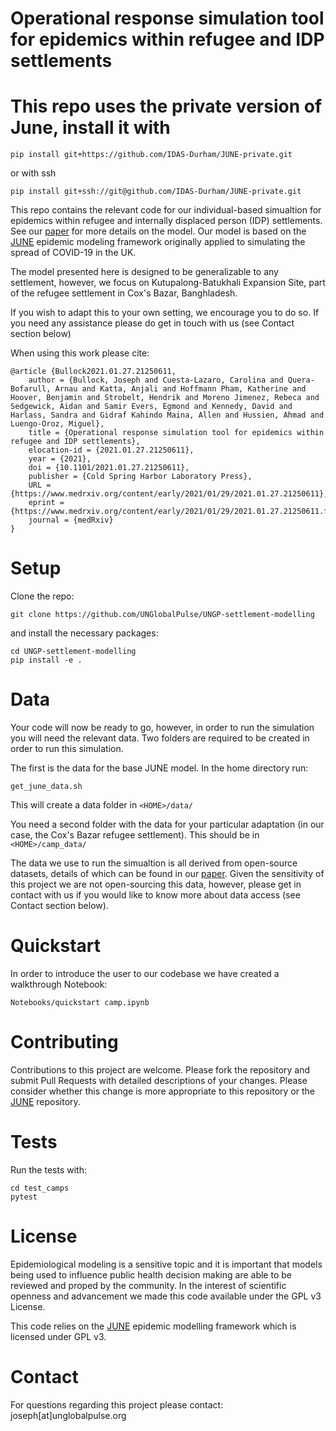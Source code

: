 # Operational response simulation tool for epidemics within refugee and IDP settlements


# This repo uses the private version of June, install it with 

```
pip install git+https://github.com/IDAS-Durham/JUNE-private.git 
```
or with ssh

```
pip install git+ssh://git@github.com/IDAS-Durham/JUNE-private.git
```


This repo contains the relevant code for our individual-based simualtion for epidemics within refugee and internally displaced person (IDP) settlements. See our [paper](https://www.medrxiv.org/content/10.1101/2021.01.27.21250611v1) for more details on the model. Our model is based on the [JUNE](https://github.com/IDAS-Durham/JUNE) epidemic modeling framework originally applied to simulating the spread of COVID-19 in the UK. 

The model presented here is designed to be generalizable to any settlement, however, we focus on Kutupalong-Batukhali Expansion Site, part of the refugee settlement in Cox's Bazar, Banghladesh.

If you wish to adapt this to your own setting, we encourage you to do so. If you need any assistance please do get in touch with us (see Contact section below)

When using this work please cite:
```
@article {Bullock2021.01.27.21250611,
	author = {Bullock, Joseph and Cuesta-Lazaro, Carolina and Quera-Bofarull, Arnau and Katta, Anjali and Hoffmann Pham, Katherine and Hoover, Benjamin and Strobelt, Hendrik and Moreno Jimenez, Rebeca and Sedgewick, Aidan and Samir Evers, Egmond and Kennedy, David and Harlass, Sandra and Gidraf Kahindo Maina, Allen and Hussien, Ahmad and Luengo-Oroz, Miguel},
	title = {Operational response simulation tool for epidemics within refugee and IDP settlements},
	elocation-id = {2021.01.27.21250611},
	year = {2021},
	doi = {10.1101/2021.01.27.21250611},
	publisher = {Cold Spring Harbor Laboratory Press},
	URL = {https://www.medrxiv.org/content/early/2021/01/29/2021.01.27.21250611},
	eprint = {https://www.medrxiv.org/content/early/2021/01/29/2021.01.27.21250611.full.pdf},
	journal = {medRxiv}
}

```

# Setup

Clone the repo:

```
git clone https://github.com/UNGlobalPulse/UNGP-settlement-modelling 
```

and install the necessary packages:

```
cd UNGP-settlement-modelling
pip install -e .
```

# Data

Your code will now be ready to go, however, in order to run the simulation you will need the relevant data. Two folders are required to be created in order to run this simulation.

The first is the data for the base JUNE model. In the home directory run:

```
get_june_data.sh
```

This will create a data folder in `<HOME>/data/`

You need a second folder with the data for your particular adaptation (in our case, the Cox's Bazar refugee settlement). This should be in `<HOME>/camp_data/`

The data we use to run the simualtion is all derived from open-source datasets, details of which can be found in our [paper](https://www.medrxiv.org/content/10.1101/2021.01.27.21250611v1). Given the sensitivity of this project we are not open-sourcing this data, however, please get in contact with us if you would like to know more about data access (see Contact section below). 


# Quickstart

In order to introduce the user to our codebase we have created a walkthrough Notebook:

```
Notebooks/quickstart camp.ipynb
```

# Contributing

Contributions to this project are welcome. Please fork the repository and submit Pull Requests with detailed descriptions of your changes. Please consider whether this change is more appropriate to this repository or the [JUNE](https://github.com/IDAS-Durham/JUNE) repository.

# Tests

Run the tests with:

```
cd test_camps
pytest
```

# License

Epidemiological modeling is a sensitive topic and it is important that models being used to influence public health decision making are able to be reviewed and proped by the community. In the interest of scientific openness and advancement we made this code available under the GPL v3 License.

This code relies on the [JUNE](https://github.com/IDAS-Durham/JUNE) epidemic modelling framework which is licensed under GPL v3.

# Contact

For questions regarding this project please contact: joseph[at]unglobalpulse.org



